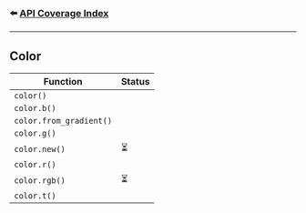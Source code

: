 ### ⬅️ [API Coverage Index](../api-coverage.md)

---

## Color

| Function                | Status |
| ----------------------- | ------ |
| `color()`               |        |
| `color.b()`             |        |
| `color.from_gradient()` |        |
| `color.g()`             |        |
| `color.new()`           | ⏳     |
| `color.r()`             |        |
| `color.rgb()`           | ⏳     |
| `color.t()`             |        |

